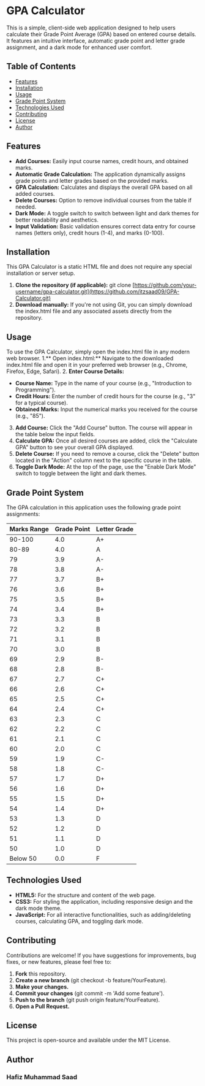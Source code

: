 # GPA Calculator

This is a simple, client-side web application designed to help users calculate their Grade Point Average (GPA) based on entered course details. It features an intuitive interface, automatic grade point and letter grade assignment, and a dark mode for enhanced user comfort.

## Table of Contents
- [Features](#features)
- [Installation](#installation)
- [Usage](#usage)
- [Grade Point System](#grade-point-system)
- [Technologies Used](#technologies-used)
- [Contributing](#contibuting)
- [License](#license)
- [Author](#author)

## Features
- **Add Courses:** Easily input course names, credit hours, and obtained marks.
- **Automatic Grade Calculation:** The application dynamically assigns grade points and letter grades based on the provided marks.
- **GPA Calculation:** Calculates and displays the overall GPA based on all added courses.
- **Delete Courses:** Option to remove individual courses from the table if needed.
- **Dark Mode:** A toggle switch to switch between light and dark themes for better readability and aesthetics.
- **Input Validation:** Basic validation ensures correct data entry for course names (letters only), credit hours (1-4), and marks (0-100).

## Installation
This GPA Calculator is a static HTML file and does not require any special installation or server setup.
1. **Clone the repository (if applicable):**
   git clone [https://github.com/your-username/gpa-calculator.git](https://github.com/itzsaad09/GPA-Calculator.git)
2. **Download manually:**
   If you're not using Git, you can simply download the index.html file and any associated assets directly from the repository.

## Usage
To use the GPA Calculator, simply open the index.html file in any modern web browser.
1.** Open index.html:** Navigate to the downloaded index.html file and open it in your preferred web browser (e.g., Chrome, Firefox, Edge, Safari).
2. **Enter Course Details:**
   - **Course Name:** Type in the name of your course (e.g., "Introduction to Programming").
   - **Credit Hours:** Enter the number of credit hours for the course (e.g., "3" for a typical course).
   - **Obtained Marks:** Input the numerical marks you received for the course (e.g., "85").
3. **Add Course:** Click the "Add Course" button. The course will appear in the table below the input fields.
4. **Calculate GPA:** Once all desired courses are added, click the "Calculate GPA" button to see your overall GPA displayed.
5. **Delete Course:** If you need to remove a course, click the "Delete" button located in the "Action" column next to the specific course in the table.
6. **Toggle Dark Mode:** At the top of the page, use the "Enable Dark Mode" switch to toggle between the light and dark themes.

## Grade Point System
The GPA calculation in this application uses the following grade point assignments:<br/>

| Marks Range | Grade Point | Letter Grade |
|-------------|-------------|--------------|
| 90-100      | 4.0         | A+           |
| 80-89       | 4.0         | A            |
| 79          | 3.9         | A-           |
| 78          | 3.8         | A-           |
| 77          | 3.7         | B+           |
| 76          | 3.6         | B+           |
| 75          | 3.5         | B+           |
| 74          | 3.4         | B+           |
| 73          | 3.3         | B            |
| 72          | 3.2         | B            |
| 71          | 3.1         | B            |
| 70          | 3.0         | B            |
| 69          | 2.9         | B-           |
| 68          | 2.8         | B-           |
| 67          | 2.7         | C+           |
| 66          | 2.6         | C+           |
| 65          | 2.5         | C+           |
| 64          | 2.4         | C+           |
| 63          | 2.3         | C            |
| 62          | 2.2         | C            |
| 61          | 2.1         | C            |
| 60          | 2.0         | C            |
| 59          | 1.9         | C-           |
| 58          | 1.8         | C-           |
| 57          | 1.7         | D+           |
| 56          | 1.6         | D+           |
| 55          | 1.5         | D+           |
| 54          | 1.4         | D+           |
| 53          | 1.3         | D            |
| 52          | 1.2         | D            |
| 51          | 1.1         | D            |
| 50          | 1.0         | D            |
| Below 50    | 0.0         | F            |

## Technologies Used
- **HTML5:** For the structure and content of the web page.
- **CSS3:** For styling the application, including responsive design and the dark mode theme.
- **JavaScript:** For all interactive functionalities, such as adding/deleting courses, calculating GPA, and toggling dark mode.

## Contributing
Contributions are welcome! If you have suggestions for improvements, bug fixes, or new features, please feel free to:
1. **Fork** this repository.
2. **Create a new branch** (git checkout -b feature/YourFeature).
3. **Make your changes.**
4. **Commit your changes** (git commit -m 'Add some feature').
5. **Push to the branch** (git push origin feature/YourFeature).
6. **Open a Pull Request.**

## License
This project is open-source and available under the MIT License.

## Author
### Hafiz Muhammad Saad
